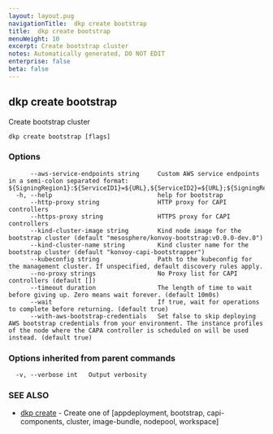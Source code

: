 ```yaml
---
layout: layout.pug
navigationTitle:  dkp create bootstrap
title:  dkp create bootstrap
menuWeight: 10
excerpt: Create bootstrap cluster
notes: Automatically generated, DO NOT EDIT
enterprise: false
beta: false
---
```

<!-- vale off -->
<!-- markdownlint-disable -->

## dkp create bootstrap

Create bootstrap cluster

```
dkp create bootstrap [flags]
```

### Options

```
      --aws-service-endpoints string     Custom AWS service endpoints in a semi-colon separated format: ${SigningRegion1}:${ServiceID1}=${URL},${ServiceID2}=${URL};${SigningRegion2}...
  -h, --help                             help for bootstrap
      --http-proxy string                HTTP proxy for CAPI controllers
      --https-proxy string               HTTPS proxy for CAPI controllers
      --kind-cluster-image string        Kind node image for the bootstrap cluster (default "mesosphere/konvoy-bootstrap:v0.0.0-dev.0")
      --kind-cluster-name string         Kind cluster name for the bootstrap cluster (default "konvoy-capi-bootstrapper")
      --kubeconfig string                Path to the kubeconfig for the management cluster. If unspecified, default discovery rules apply.
      --no-proxy strings                 No Proxy list for CAPI controllers (default [])
      --timeout duration                 The length of time to wait before giving up. Zero means wait forever. (default 10m0s)
      --wait                             If true, wait for operations to complete before returning. (default true)
      --with-aws-bootstrap-credentials   Set false to skip deploying AWS bootstrap credentials from your environment. The instance profiles of the node where the CAPA controller is scheduled on will be used instead. (default true)
```

### Options inherited from parent commands

```
  -v, --verbose int   Output verbosity
```

### SEE ALSO

* [dkp create](/dkp/kommander/2.2/cli/dkp/create/)	 - Create one of [appdeployment, bootstrap, capi-components, cluster, image-bundle, nodepool, workspace]

